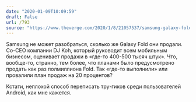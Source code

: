 ```yaml
---
date: "2020-01-09T10:09:59"
draft: False
url: /793
source: "https://www.theverge.com/2020/1/8/21057537/samsung-galaxy-folds-sales-numbers-dj-koh-ceo-ces-2020-estimate-maybe"
---
```


Samsung не может разобраться, сколько же Galaxy Fold они продали. Co-CEO компании DJ Koh, который руководит всем мобильным бизнесом, оценивает продажи в «где-то 400-500 тысяч штук». Что, вообще-то, странно, тем более, что планами было предусмотрено продать как раз полмиллиона Fold. Так «где-то выполнили» или провалили план продаж на 20 процентов?

Кстати, неплохой способ переписать тру-гиков среди пользователей Android, как мне кажется.
